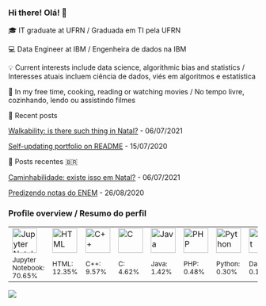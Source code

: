 ### Hi there! Olá!  👋

:mortar_board:	IT graduate at UFRN / Graduada em TI pela UFRN

:computer: Data Engineer at IBM / Engenheira de dados na IBM

:bulb: Current interests include data science, algorithmic bias and statistics / 
Interesses atuais incluem ciência de dados, viés em algoritmos e estatística

:massage: In my free time, cooking, reading or watching movies /
No tempo livre, cozinhando, lendo ou assistindo filmes

:pencil: Recent posts
<!-- posts starts -->
 [Walkability: is there such thing in Natal?](https://nymarya.github.io/walkability-is-there-such-a-thing-in-natal/) - 06/07/2021

 [Self-updating portfolio on README](https://nymarya.github.io/self-updating-portfolio-on-readme/) - 15/07/2020 
<!-- posts ends -->	


:pencil: Posts recentes :brazil:
<!-- posts-br starts -->
 [Caminhabilidade: existe isso em Natal?](https://nymarya.github.io/caminhabilidade-existe-isso-em-natal/) - 06/07/2021

 [Predizendo notas do ENEM](https://nymarya.github.io/predizendo-notas-do-enem/) - 26/08/2020 
<!-- posts-br ends -->


### Profile overview / Resumo do perfil
<html>
  <table>
    <tr>
        <!-- logos starts -->
 <td> <img alt="Jupyter Notebook" src="https://upload.wikimedia.org/wikipedia/commons/thumb/3/38/Jupyter_logo.svg/1200px-Jupyter_logo.svg.png" width="50"> </td>
<td> <img alt="HTML" src="https://github.com/abranhe/programming-languages-logos/blob/master/src/html/html_64x64.png?raw=true" width="50"> </td>
<td> <img alt="C++" src="https://github.com/abranhe/programming-languages-logos/blob/master/src/cpp/cpp_64x64.png?raw=true" width="50"> </td>
<td> <img alt="C" src="https://github.com/abranhe/programming-languages-logos/blob/master/src/c/c_64x64.png?raw=true" width="50"> </td>
<td> <img alt="Java" src="https://github.com/abranhe/programming-languages-logos/blob/master/src/java/java_64x64.png?raw=true" width="50"> </td>
<td> <img alt="PHP" src="https://github.com/abranhe/programming-languages-logos/blob/master/src/php/php_64x64.png?raw=true" width="50"> </td>
<td> <img alt="Python" src="https://github.com/abranhe/programming-languages-logos/blob/master/src/python/python_64x64.png?raw=true" width="50"> </td>
<td> <img alt="Dart" src="https://upload.wikimedia.org/wikipedia/commons/thumb/f/fe/Dart_programming_language_logo.svg/240px-Dart_programming_language_logo.svg.png" width="50"> </td> 
<!-- logos ends -->
    </tr>
    <tr>
        <!-- pcts starts -->
 <td> <sub>Jupyter Notebook: <br>70.65%</sub> </td>
<td> <sub>HTML: <br>12.35%</sub> </td>
<td> <sub>C++: <br>9.57%</sub> </td>
<td> <sub>C: <br>4.62%</sub> </td>
<td> <sub>Java: <br>1.42%</sub> </td>
<td> <sub>PHP: <br>0.48%</sub> </td>
<td> <sub>Python: <br>0.30%</sub> </td>
<td> <sub>Dart: <br>0.13%</sub> </td> 
<!-- pcts ends -->
    </tr>
  </table>
</html>

![](https://komarev.com/ghpvc/?username=nymarya&color=orange&style=flat)
